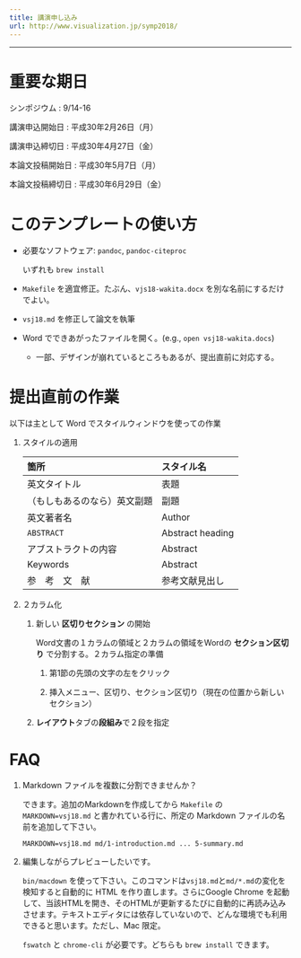 ```yaml
---
title: 講演申し込み
url: http://www.visualization.jp/symp2018/
---
```


---

# 重要な期日

シンポジウム
: 9/14-16

講演申込開始日
: 平成30年2月26日（月）

講演申込締切日
: 平成30年4月27日（金）

本論文投稿開始日
: 平成30年5月7日（月）

本論文投稿締切日
: 平成30年6月29日（金）

# このテンプレートの使い方

- 必要なソフトウェア: `pandoc`, `pandoc-citeproc`

    いずれも `brew install`

- `Makefile` を適宜修正。たぶん、`vjs18-wakita.docx` を別な名前にするだけでよい。

- `vsj18.md` を修正して論文を執筆

- Word でできあがったファイルを開く。(e.g., `open vsj18-wakita.docs`)

    - 一部、デザインが崩れているところもあるが、提出直前に対応する。

# 提出直前の作業

以下は主として Word でスタイルウィンドウを使っての作業

1. スタイルの適用

    | 箇所 | スタイル名 |
    | :--- | :--------- |
    | 英文タイトル | 表題 |
    | （もしもあるのなら）英文副題 | 副題 |
    | 英文著者名 | Author |
    | `ABSTRACT` | Abstract heading |
    | アブストラクトの内容 | Abstract |
    | Keywords | Abstract |
    | 参　考　文　献 | 参考文献見出し |

1. ２カラム化

    1. 新しい **区切りセクション** の開始
    
        Word文書の１カラムの領域と２カラムの領域をWordの **セクション区切り** で分割する。２カラム指定の準備
    
        1. 第1節の先頭の文字の左をクリック

        1. 挿入メニュー、区切り、セクション区切り（現在の位置から新しいセクション）

    1. **レイアウト**タブの**段組み**で２段を指定

# FAQ

1. Markdown ファイルを複数に分割できませんか？

    できます。追加のMarkdownを作成してから `Makefile` の `MARKDOWN=vsj18.md` と書かれている行に、所定の Markdown ファイルの名前を追加して下さい。

    `MARKDOWN=vsj18.md md/1-introduction.md ... 5-summary.md`

2. 編集しながらプレビューしたいです。

    `bin/macdown` を使って下さい。このコマンドは`vsj18.md`と`md/*.md`の変化を検知すると自動的に HTML を作り直します。さらにGoogle Chrome を起動して、当該HTMLを開き、そのHTMLが更新するたびに自動的に再読み込みさせます。テキストエディタには依存していないので、どんな環境でも利用できると思います。ただし、Mac 限定。

    `fswatch` と `chrome-cli` が必要です。どちらも `brew install` できます。
